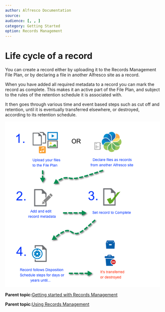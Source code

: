 ```yaml
---
author: Alfresco Documentation
source: 
audience: [, , ]
category: Getting Started
option: Records Management
---
```


# Life cycle of a record

You can create a record either by uploading it to the Records Management File Plan, or by declaring a file in another Alfresco site as a record.

When you have added all required metadata to a record you can mark the record as complete. This makes it an active part of the File Plan, and subject to the rules of the retention schedule it is associated with.

It then goes through various time and event based steps such as cut off and retention, until it is eventually transferred elsewhere, or destroyed, according to its retention schedule.

![Record Lifecycle](../images/record-lifecycle.png)

**Parent topic:**[Getting started with Records Management](../concepts/rm-gs-overview.md)

**Parent topic:**[Using Records Management](../concepts/rm-intro.md)

